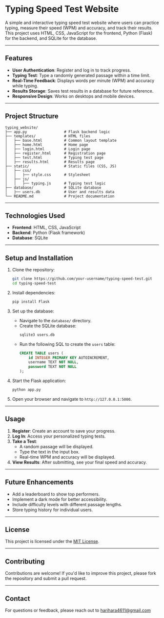 # Typing Speed Test Website

A simple and interactive typing speed test website where users can practice typing, measure their speed (WPM) and accuracy, and track their results. This project uses HTML, CSS, JavaScript for the frontend, Python (Flask) for the backend, and SQLite for the database.

---

## Features

- **User Authentication**: Register and log in to track progress.
- **Typing Test**: Type a randomly generated passage within a time limit.
- **Real-Time Feedback**: Displays words per minute (WPM) and accuracy while typing.
- **Results Storage**: Saves test results in a database for future reference.
- **Responsive Design**: Works on desktops and mobile devices.

---

## Project Structure

```
typing_website/
├── app.py                 # Flask backend logic
├── templates/             # HTML files
│   ├── base.html          # Common layout template
│   ├── home.html          # Home page
│   ├── login.html         # Login page
│   ├── register.html      # Registration page
│   ├── test.html          # Typing test page
│   ├── results.html       # Results page
├── static/                # Static files (CSS, JS)
│   ├── css/
│   │   ├── style.css      # Stylesheet
│   ├── js/
│   │   ├── typing.js      # Typing test logic
├── database/              # SQLite database
│   ├── users.db           # User and results data
└── README.md              # Project documentation
```

---

## Technologies Used

- **Frontend**: HTML, CSS, JavaScript
- **Backend**: Python (Flask framework)
- **Database**: SQLite

---

## Setup and Installation

1. Clone the repository:
   ```bash
   git clone https://github.com/your-username/typing-speed-test.git
   cd typing-speed-test
   ```

2. Install dependencies:
   ```bash
   pip install Flask
   ```

3. Set up the database:
   - Navigate to the `database/` directory.
   - Create the SQLite database:
     ```bash
     sqlite3 users.db
     ```
   - Run the following SQL to create the `users` table:
     ```sql
     CREATE TABLE users (
         id INTEGER PRIMARY KEY AUTOINCREMENT,
         username TEXT NOT NULL,
         password TEXT NOT NULL
     );
     ```

4. Start the Flask application:
   ```bash
   python app.py
   ```

5. Open your browser and navigate to `http://127.0.0.1:5000`.

---

## Usage

1. **Register**: Create an account to save your progress.
2. **Log In**: Access your personalized typing tests.
3. **Take a Test**:
   - A random passage will be displayed.
   - Type the text in the input box.
   - Real-time WPM and accuracy will be displayed.
4. **View Results**: After submitting, see your final speed and accuracy.

---

## Future Enhancements

- Add a leaderboard to show top performers.
- Implement a dark mode for better accessibility.
- Include difficulty levels with different passage lengths.
- Store typing history for individual users.

---

## License

This project is licensed under the [MIT License](LICENSE).

---

## Contributing

Contributions are welcome! If you'd like to improve this project, please fork the repository and submit a pull request.

---

## Contact

For questions or feedback, please reach out to harihara4611@gmail.com
